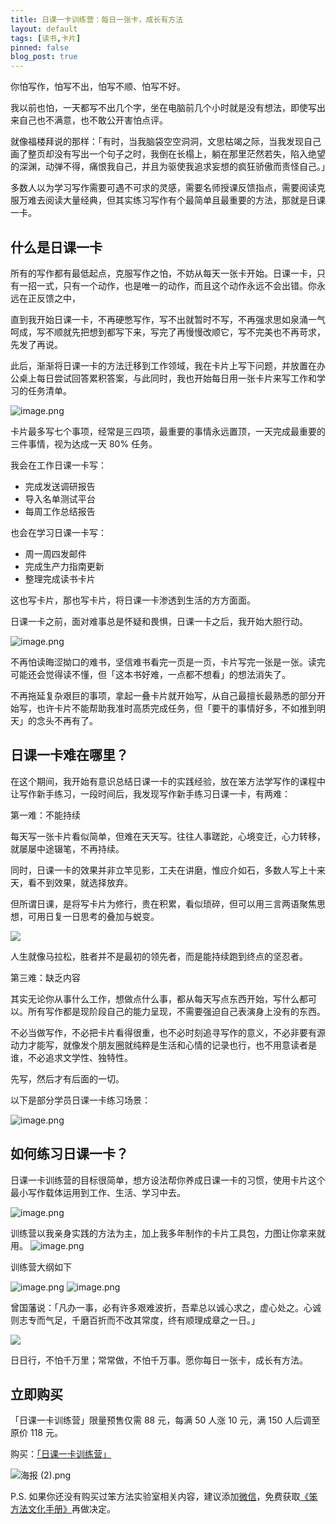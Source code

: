 ```yaml
---
title: 日课一卡训练营：每日一张卡，成长有方法
layout: default
tags: [读书,卡片]
pinned: false
blog_post: true
---
```



你怕写作，怕写不出，怕写不顺、怕写不好。

我以前也怕，一天都写不出几个字，坐在电脑前几个小时就是没有想法，即使写出来自己也不满意，也不敢公开害怕点评。

就像福楼拜说的那样：「有时，当我脑袋空空洞洞，文思枯竭之际，当我发现自己画了整页却没有写出一个句子之时，我倒在长榻上，躺在那里茫然若失，陷入绝望的深渊，动弹不得，痛恨我自己，并且为驱使我追求妄想的疯狂骄傲而责怪自己。」

多数人以为学习写作需要可遇不可求的灵感，需要名师授课反馈指点，需要阅读克服万难去阅读大量经典，但其实练习写作有个最简单且最重要的方法，那就是日课一卡。

## 什么是日课一卡

所有的写作都有最低起点，克服写作之怕，不妨从每天一张卡开始。日课一卡，只有一招一式，只有一个动作，也是唯一的动作，而且这个动作永远不会出错。你永远在正反馈之中，

直到我开始日课一卡，不再硬憋写作，写不出就暂时不写，不再强求思如泉涌一气呵成，写不顺就先把想到都写下来，写完了再慢慢改顺它，写不完美也不再苛求，先发了再说。

此后，渐渐将日课一卡的方法迁移到工作领域，我在卡片上写下问题，并放置在办公桌上每日尝试回答累积答案，与此同时，我也开始每日用一张卡片来写工作和学习的任务清单。

![image.png](https://s1.ax1x.com/2022/10/13/xdel0f.png)

卡片最多写七个事项，经常是三四项，最重要的事情永远置顶，一天完成最重要的三件事情，视为达成一天 80% 任务。

我会在工作日课一卡写：

- 完成发送调研报告
- 导入名单测试平台
- 每周工作总结报告

也会在学习日课一卡写：

- 周一周四发邮件
- 完成生产力指南更新
- 整理完成读书卡片

这也写卡片，那也写卡片，将日课一卡渗透到生活的方方面面。

日课一卡之前，面对难事总是怀疑和畏惧，日课一卡之后，我开始大胆行动。

![image.png](https://s1.ax1x.com/2022/10/13/xdeQnP.png)

不再怕读晦涩拗口的难书，坚信难书看完一页是一页，卡片写完一张是一张。读完可能还会觉得读不懂，但「这本书好难，一点都不想看」的想法消失了。

不再拖延复杂艰巨的事项，拿起一叠卡片就开始写，从自己最擅长最熟悉的部分开始写，也许卡片不能帮助我准时高质完成任务，但「要干的事情好多，不如推到明天」的念头不再有了。

## 日课一卡难在哪里？

在这个期间，我开始有意识总结日课一卡的实践经验，放在笨方法学写作的课程中让写作新手练习，一段时间后，我发现写作新手练习日课一卡，有两难：

第一难：不能持续

每天写一张卡片看似简单，但难在天天写。往往人事蹉跎，心境变迁，心力转移，就屡屡中途辍笔，不再持续。

同时，日课一卡的效果并非立竿见影，工夫在讲磨，惟应介如石，多数人写上十来天，看不到效果，就选择放弃。

但所谓日课，是将写卡片为修行，贵在积累，看似琐碎，但可以用三言两语聚焦思想，可用日复一日思考的叠加与蜕变。

![](https://s1.ax1x.com/2022/10/13/xdekTO.jpg)

人生就像马拉松，胜者并不是最初的领先者，而是能持续跑到终点的坚忍者。

第三难：缺乏内容

其实无论你从事什么工作，想做点什么事，都从每天写点东西开始，写什么都可以。所有写作都是现阶段自己的能力呈现，不需要强迫自己表演身上没有的东西。

不必当做写作，不必把卡片看得很重，也不必时刻追寻写作的意义，不必非要有源动力才能写，就像发个朋友圈就纯粹是生活和心情的记录也行，也不用意读者是谁，不必追求文学性、独特性。

先写，然后才有后面的一切。

以下是部分学员日课一卡练习场景：

![image.png](https://s1.ax1x.com/2022/10/13/xden1A.png5)

## 如何练习日课一卡？

日课一卡训练营的目标很简单，想方设法帮你养成日课一卡的习惯，使用卡片这个最小写作载体运用到工作、生活、学习中去。

![image.png](https://s1.ax1x.com/2022/10/13/xdeZfH.png)

训练营以我亲身实践的方法为主，加上我多年制作的卡片工具包，力图让你拿来就用。
![image.png](https://s1.ax1x.com/2022/10/13/xdeEkD.png)

训练营大纲如下

![image.png](https://s1.ax1x.com/2022/10/13/xdeVte.png)
![image.png](https://s1.ax1x.com/2022/10/13/xdempd.png)

曾国藩说：「凡办一事，必有许多艰难波折，吾辈总以诚心求之，虚心处之。心诚则志专而气足，千磨百折而不改其常度，终有顺理成章之一日。」

![](https://s1.ax1x.com/2022/10/13/xdeu6I.png)

日日行，不怕千万里；常常做，不怕千万事。愿你每日一张卡，成长有方法。
## 立即购买

「日课一卡训练营」限量预售仅需 88 元，每满 50 人涨 10 元，满 150 人后调至原价 118 元。

购买：[「日课一卡训练营」](https://t.zsxq.com/06yjAyfIy)

![海报 (2).png](https://s1.ax1x.com/2022/10/13/xdeKXt.png)

P.S. 如果你还没有购买过笨方法实验室相关内容，建议添加[微信](https://www.yuque.com/hardwaylab/hbcnfeat/spvcgu)，免费获取[《笨方法文化手册》](https://www.yuque.com/hardwaylab/book)再做决定。










